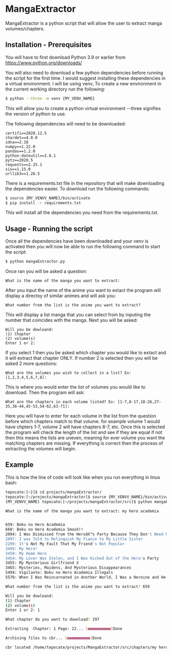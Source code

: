 # MangaExtractor

MangaExtractor is a python script that will allow the user to extract manga volumes/chapters.

## **Installation - Prerequisites**

You will have to first download Python 3.9 or earlier from https://www.python.org/downloads/

You will also need to download a few python dependencies before running the script for the first time. I would suggest installing these dependencies in a virtual environment. I will be using venv, To create a new environment in the current working directory run the following:

```bash
$ python --three -m venv {MY_VENV_NAME}
```

This will allow you to create a python virtual environment --three signifies the version of python to use.

The following dependencies will need to be downloaded:

```
certifi==2020.12.5
chardet==4.0.0
idna==2.10
numpy==1.22.0
pandas==1.2.0
python-dateutil==2.8.1
pytz==2020.5
requests==2.25.1
six==1.15.0
urllib3==1.26.5
```

There is a requirements.txt file in the repository that will make downloading the dependencies easier. To download run the following commands:

```bash
$ source {MY_VENVV_NAME}/bin/activate
$ pip install -r requirements.txt
```

This will install all the dependencies you need from the requirements.txt.

## **Usage - Running the script**

Once all the dependencies have been downloaded and your venv is activated then you will now be able to run the following command to start the script:

```bash
$ python mangaExtractor.py
```

Once ran you will be asked a question:

```
What is the name of the manga you want to extract:
```
After you input the name of the anime you want to extact the program will display a directoy of similar animes and will ask you:

```
What number from the list is the anime you want to extract?
```

This will display a list manga that you can select from by inputing the number that coincides with the manga. Next you will be asked:

```
Will you be dowloand:
(1) Chapter
(2) volume(s)
Enter 1 or 2:
```

If you select 1 then you be asked which chapter you would like to extact and it will extract that chapter ONLY. If number 2 is selected then you will be asked 2 more questions:

```
What are the volumes you wish to collect in a list? Ex: [1,2,3,4,5,6,7,8]: 
```

This is where you would enter the list of volumes you would like to download. Then the program will ask:

```
What are the chapters in each volume listed? Ex: [1-7,8-17,18-26,27-35,36-44,45-53,54-62,63-71]:
```

Here you will have to enter for each volume in the list from the question before which chapters match to that volume. for example volume 1 would have chpters 1-7, volume 2 will have chapters 8-7, etc. Once this is selected the program will check the length of the list and see if they are equal if not then this means the lists are uneven, meaning for ever volume you want the matching chapters are missing. If everything is correct then the process of extracting the volumes will begin.


## Example

This is how the line of code will look like when you run everything in linux bash:

```Bash
tepocate:[~}]$ cd projects/mangaExtractor/
tepocate:[~/projects/mangaExtractor]$ source {MY_VENVV_NAME}/bin/activate
(MY_VENVV_NAME) tepocate:[~/projects/mangaExtractor/src]$ python mangaExtractor.py

What is the name of the manga you want to extract: my hero academia


659: Boku no Hero Academia
660: Boku no Hero Academia Smash!!
2094: I Was Dismissed from the Heroâ€™s Party Because They Don't Need My Training Skills
2097: I was Told to Relinquish My Fiance to My Little Sister
2299: It's Not My Fault That My Friend's Not Popular
3449: My Hero!
3450: My Home Hero
3454: My Lover Was Stolen, and I Was Kicked Out of the Hero's Party
3455: My Mysterious Girlfriend X
3465: Mysteries, Maidens, And Mysterious Disappearances
5494: Vigilante: Boku no Hero Academia Illegals
5570: When I Was Reincarnated in Another World, I Was a Heroine and He Was a Hero

What number from the list is the anime you want to extract? 659

Will you be dowloand:
(1) Chapter
(2) volume(s)
Enter 1 or 2: 1

What chapter do you want to download? 297

Extracting  Chapter: 1 Page: 22... [■■■■■■■■■■]Done

Archiving files to cbr... [■■■■■■■■■■]Done

cbr located /home/tepocate/projects/MangaExtractor/src/chapters/my hero academia/my hero academia c297.cbr

```